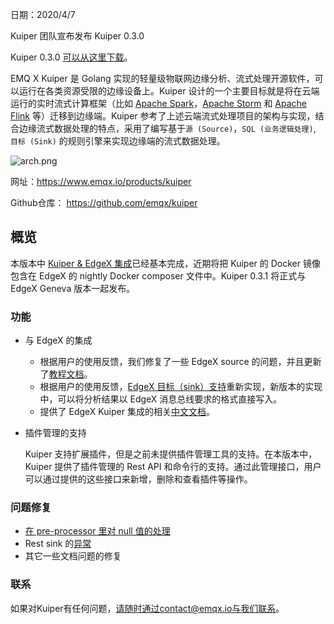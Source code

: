 

日期：2020/4/7

Kuiper 团队宣布发布 Kuiper 0.3.0

Kuiper 0.3.0 [可以从这里下载](https://github.com/emqx/kuiper/releases/tag/0.3.0)。

EMQ X Kuiper 是 Golang 实现的轻量级物联网边缘分析、流式处理开源软件，可以运行在各类资源受限的边缘设备上。Kuiper 设计的一个主要目标就是将在云端运行的实时流式计算框架（比如 [Apache Spark](https://spark.apache.org/)，[Apache Storm](https://storm.apache.org/) 和 [Apache Flink](https://flink.apache.org/) 等）迁移到边缘端。Kuiper 参考了上述云端流式处理项目的架构与实现，结合边缘流式数据处理的特点，采用了编写基于`源 (Source)`，`SQL (业务逻辑处理)`, `目标 (Sink)` 的规则引擎来实现边缘端的流式数据处理。

![arch.png](https://static.emqx.net/images/e32179ace42832e336f2804f38778b20.png)

网址：https://www.emqx.io/products/kuiper

Github仓库： https://github.com/emqx/kuiper

## 概览

本版本中 [Kuiper & EdgeX 集成](https://github.com/emqx/kuiper/projects/4)已经基本完成，近期将把 Kuiper 的 Docker 镜像包含在 EdgeX 的 nightly Docker composer 文件中。Kuiper 0.3.1 将正式与 EdgeX Geneva 版本一起发布。

### 功能

- 与 EdgeX 的集成

  - 根据用户的使用反馈，我们修复了一些 EdgeX source 的问题，并且更新了[教程文档](https://github.com/emqx/kuiper/blob/master/docs/zh_CN/edgex/edgex_rule_engine_tutorial.md)。
  - 根据用户的使用反馈，[EdgeX 目标（sink）支持](https://github.com/emqx/kuiper/blob/edgex_chn_doc/docs/zh_CN/rules/sinks/edgex.md)重新实现，新版本的实现中，可以将分析结果以 EdgeX 消息总线要求的格式直接写入。
  - 提供了 EdgeX Kuiper 集成的相关[中文文档](https://github.com/emqx/kuiper/blob/master/docs/zh_CN/edgex/edgex_rule_engine_tutorial.md)。

- 插件管理的支持

  Kuiper 支持扩展插件，但是之前未提供插件管理工具的支持。在本版本中，Kuiper 提供了插件管理的 Rest API 和命令行的支持。通过此管理接口，用户可以通过提供的这些接口来新增，删除和查看插件等操作。


### 问题修复

- [在 pre-processor 里对 null 值的处理](https://github.com/emqx/kuiper/issues/185)
- Rest sink 的[异常](https://github.com/emqx/kuiper/issues/173)
- 其它一些文档问题的修复

### 联系

如果对Kuiper有任何问题，请随时通过contact@emqx.io与我们联系。

